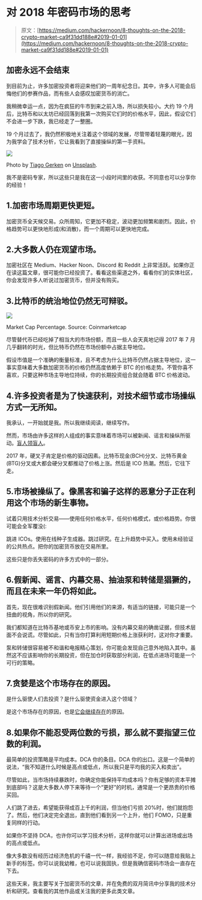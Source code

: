 # 对 2018 年密码市场的思考

> 原文：[https://medium.com/hackernoon/8-thoughts-on-the-2018-crypto-market-ca9f31dd188e#2019-01-01](https://medium.com/hackernoon/8-thoughts-on-the-2018-crypto-market-ca9f31dd188e#2019-01-01)

## 加密永远不会结束

到目前为止，许多加密投资者将迎来他们的一周年纪念日。其中，许多人可能会后悔他们的参赛作品，而有些人会感叹加密货币的消亡。

我稍微幸运一点，因为在疯狂的牛市到来之前入场，所以损失较小。大约 19 个月后，比特币和以太坊已经回落到我第一次购买它们时的价格水平，因此，假设它们不会进一步下跌，我已经走了一整圈。

19 个月过去了，我仍然积极地关注着这个领域的发展，尽管带着轻蔑的眼光，因为我学会了技术分析，它让我看到了直接操纵的第一手资料。

![](../Images/af6ad5ab580e2ba1561690d1314abe40.png)

Photo by [Tiago Gerken](https://unsplash.com/photos/vCqmY3bfqfo?utm_source=unsplash&utm_medium=referral&utm_content=creditCopyText) on [Unsplash](https://unsplash.com/search/photos/railroad?utm_source=unsplash&utm_medium=referral&utm_content=creditCopyText).

我不是密码专家，所以这些只是我在这一小段时间里的收获。不同意也可以分享你的经验！

## 1.加密市场周期更快更短。

加密货币全天候交易。众所周知，它更加不稳定，波动更加频繁和剧烈。因此，价格趋势可以更快地形成(和消散)，而一个周期可以更快地完成。

## 2.大多数人仍在观望市场。

加密社区在 Medium、Hacker Noon、Discord 和 Reddit 上非常活跃。如果你正在读这篇文章，很可能你已经投资了。看看这些渠道之外，看看你们的实体社区，你会发现许多人听说过加密货币，但并没有购买。

## 3.比特币的统治地位仍然无可辩驳。

![](../Images/5699609222f8c2405f337284e0961306.png)

Market Cap Percentage. Source: Coinmarketcap

尽管替代币已经吃掉了相当大的市场份额，而且一些人会天真地记得 2017 年 7 月几乎翻转的时光，但比特币仍然在市场份额中占据主导地位。

假设市值是一个准确的衡量标准，且不考虑为什么比特币仍然占据主导地位，这一事实意味着大多数加密货币的价格仍然高度依赖于 BTC 的价格走势。不管你喜不喜欢，只要这种市场主导地位持续，你的长期投资组合就会随着 BTC 价格波动。

## 4.许多投资者是为了快速获利，对技术细节或市场操纵方式一无所知。

我承认，一开始就是我。所以我继续阅读，继续写作。

然而，市场由许多这样的人组成的事实意味着市场可以被新闻、谣言和操纵所驱动。[盲人领盲人](https://hackernoon.com/how-to-survive-the-crypto-onslaught-during-a-bear-market-99fd2a88de66)。

2017 年，硬叉子肯定是价格的驱动因素。比特币现金(BCH)分叉、比特币黄金(BTG)分叉或大都会硬分叉都推动了价格上涨。然后是 ICO 热潮。然后，它往下走。

## 5.市场被操纵了。像黑客和骗子这样的恶意分子正在利用这个市场的新生事物。

试着只用技术分析交易——使用任何价格水平，任何价格模式，或价格趋势。你很可能会全军覆没(:

跳进 ICOs。使用在线种子生成器。跳过研究。在上升趋势中买入。使用未经验证的公共热点。把你的加密货币放在交易所里。

这些只是你丢失密码的许多方式中的一部分。

## 6.假新闻、谣言、内幕交易、抽油泵和转储是猖獗的，而且在未来一年仍将如此。

首先，现在很难识别假新闻。他们引用他们的来源，有适当的链接，可能只是一个扭曲的视角，所以你的研究。

我们都知道在比特币基地或币安上市的影响。没有内幕交易的确凿证据，但技术层面不会说谎。尽管如此，只有当你打算利用短期价格上涨获利时，这对你才重要。

泵和转储很容易被不和谐和电报精心策划，你可能会发现自己意外地陷入其中。虽然这不应该影响你的长期投资，但在加仓时获取部分利润，在低点进场可能是一个可行的策略。

## 7.贪婪是这个市场存在的原因。

是什么驱使人们去投资？是什么驱使资金进入这个领域？

是这个市场存在的原因，也是[它会继续存在](https://hackernoon.com/pop-goes-the-crypto-bubble-and-then-it-sprouts-again-55f34e293d1e)的原因。

## 8.如果你不能忍受两位数的亏损，那么就不要指望三位数的利润。

最简单的投资策略是平均成本。DCA 你的条目。DCA 你的出口。这是一个简单的说法，“我不知道什么时候是高点或低点，所以我只是平均我的买入和卖出”。

尽管如此，当市场持续暴跌时，你确定你能保持平均成本吗？你有足够的资本平摊到底部吗？这是大多数人停下来等待一个“更好”的时机，通常是一个更昂贵的价格买回。

人们跳了进去，希望能获得成百上千的利润，但当他们亏损 20%时，他们就抱怨了。然后，他们决定完全退出，直到他们看到另一个上升，他们 FOMO，只是重复同样的行动。

如果你不坚持 DCA，也许你可以学习技术分析，这样你就可以计算出进场或出场的高点或低点。

像大多数没有经历过经济危机的千禧一代一样，我经验不足，你可以随意给我贴上新手的标签。你可以说我幼稚，也可以说我固执，但是我确信密码市场会一直存在下去。

这些天来，我主要写关于加密货币的文章，并在免费的双月简讯中分享我的技术分析和研究。查看我的其他作品或关注我的更多此类文章。